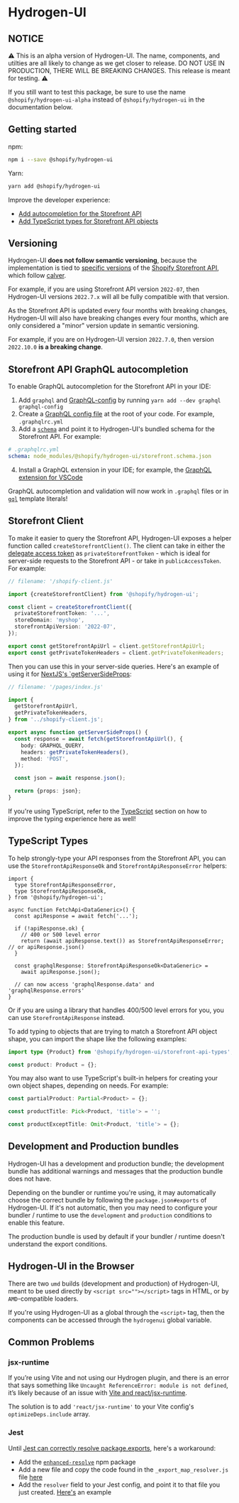 # Hydrogen-UI

## NOTICE

⚠️ This is an alpha version of Hydrogen-UI. The name, components, and utilties are all likely to change as we get closer to release. DO NOT USE IN PRODUCTION, THERE WILL BE BREAKING CHANGES. This release is meant for testing. ⚠️

If you still want to test this package, be sure to use the name `@shopify/hydrogen-ui-alpha` instead of `@shopify/hydrogen-ui` in the documentation below.

## Getting started

npm:

```bash
npm i --save @shopify/hydrogen-ui
```

Yarn:

```bash
yarn add @shopify/hydrogen-ui
```

Improve the developer experience:

- [Add autocompletion for the Storefront API](#storefront-api-graphql-autocompletion)
- [Add TypeScript types for Storefront API objects](#typescript-types)

## Versioning

Hydrogen-UI **does not follow semantic versioning**, because the implementation is tied to [specific versions](https://shopify.dev/api/usage/versioning#release-schedule) of the [Shopify Storefront API](https://shopify.dev/api/storefront), which follow [calver](https://calver.org/).

For example, if you are using Storefront API version `2022-07`, then Hydrogen-UI versions `2022.7.x` will all be fully compatible with that version.

As the Storefront API is updated every four months with breaking changes, Hydrogen-UI will also have breaking changes every four months, which are only considered a "minor" version update in semantic versioning.

For example, if you are on Hydrogen-UI version `2022.7.0`, then version `2022.10.0` **is a breaking change**.

## Storefront API GraphQL autocompletion

To enable GraphQL autocompletion for the Storefront API in your IDE:

1. Add `graphql` and [GraphQL-config](https://www.graphql-config.com/docs/user/user-installation) by running `yarn add --dev graphql graphql-config`
2. Create a [GraphQL config file](https://www.graphql-config.com/docs/user/user-usage) at the root of your code. For example, `.graphqlrc.yml`
3. Add a [`schema`](https://www.graphql-config.com/docs/user/user-schema) and point it to Hydrogen-UI's bundled schema for the Storefront API. For example:

```yml
# .graphqlrc.yml
schema: node_modules/@shopify/hydrogen-ui/storefront.schema.json
```

4. Install a GraphQL extension in your IDE; for example, the [GraphQL extension for VSCode](https://marketplace.visualstudio.com/items?itemName=GraphQL.vscode-graphql)

GraphQL autocompletion and validation will now work in `.graphql` files or in [`gql`](https://github.com/apollographql/graphql-tag) template literals!

## Storefront Client

To make it easier to query the Storefront API, Hydrogen-UI exposes a helper function called `createStorefrontClient()`. The client can take in either the [delegate access token](https://shopify.dev/api/storefront#authentication) as `privateStorefrontToken` - which is ideal for server-side requests to the Storefront API - or take in `publicAccessToken`. For example:

```ts
// filename: '/shopify-client.js'

import {createStorefrontClient} from '@shopify/hydrogen-ui';

const client = createStorefrontClient({
  privateStorefrontToken: '...',
  storeDomain: 'myshop',
  storefrontApiVersion: '2022-07',
});

export const getStorefrontApiUrl = client.getStorefrontApiUrl;
export const getPrivateTokenHeaders = client.getPrivateTokenHeaders;
```

Then you can use this in your server-side queries. Here's an example of using it for [NextJS's `getServerSideProps](https://nextjs.org/docs/basic-features/data-fetching/get-server-side-props):

```ts
// filename: '/pages/index.js'

import {
  getStorefrontApiUrl,
  getPrivateTokenHeaders,
} from '../shopify-client.js';

export async function getServerSideProps() {
  const response = await fetch(getStorefrontApiUrl(), {
    body: GRAPHQL_QUERY,
    headers: getPrivateTokenHeaders(),
    method: 'POST',
  });

  const json = await response.json();

  return {props: json};
}
```

If you're using TypeScript, refer to the [TypeScript](#typescript-types) section on how to improve the typing experience here as well!

## TypeScript Types

To help strongly-type your API responses from the Storefront API, you can use the `StorefrontApiResponseOk` and `StorefrontApiResponseError` helpers:

```tsx
import {
  type StorefrontApiResponseError,
  type StorefrontApiResponseOk,
} from '@shopify/hydrogen-ui';

async function FetchApi<DataGeneric>() {
  const apiResponse = await fetch('...');

  if (!apiResponse.ok) {
    // 400 or 500 level error
    return (await apiResponse.text()) as StorefrontApiResponseError; // or apiResponse.json()
  }

  const graphqlResponse: StorefrontApiResponseOk<DataGeneric> =
    await apiResponse.json();

  // can now access 'graphqlResponse.data' and 'graphqlResponse.errors'
}
```

Or if you are using a library that handles 400/500 level errors for you, you can use `StorefrontApiResponse` instead.

To add typing to objects that are trying to match a Storefront API object shape, you can import the shape like the following examples:

```ts
import type {Product} from '@shopify/hydrogen-ui/storefront-api-types';

const product: Product = {};
```

You may also want to use TypeScript's built-in helpers for creating your own object shapes, depending on needs. For example:

```ts
const partialProduct: Partial<Product> = {};

const productTitle: Pick<Product, 'title'> = '';

const productExceptTitle: Omit<Product, 'title'> = {};
```

## Development and Production bundles

Hydrogen-UI has a development and production bundle; the development bundle has additional warnings and messages that the production bundle does not have.

Depending on the bundler or runtime you're using, it may automatically choose the correct bundle by following the `package.json#exports` of Hydrogen-UI. If it's not automatic, then you may need to configure your bundler / runtime to use the `development` and `production` conditions to enable this feature.

The production bundle is used by default if your bundler / runtime doesn't understand the export conditions.

## Hydrogen-UI in the Browser

There are two `umd` builds (development and production) of Hydrogen-UI, meant to be used directly by `<script src=""></script>` tags in HTML, or by `AMD`-compatible loaders.

If you're using Hydrogen-UI as a global through the `<script>` tag, then the components can be accessed through the `hydrogenui` global variable.

## Common Problems

### jsx-runtime

If you’re using Vite and not using our Hydrogen plugin, and there is an error that says something like `Uncaught ReferenceError: module is not defined`, it’s likely because of an issue with [Vite and react/jsx-runtime](https://github.com/vitejs/vite/issues/6215).

The solution is to add `'react/jsx-runtime'` to your Vite config's `optimizeDeps.include` array.

### Jest

Until [Jest can correctly resolve package.exports](https://github.com/facebook/jest/issues/9771), here's a workaround:

- Add the [`enhanced-resolve`](https://www.npmjs.com/package/enhanced-resolve) npm package
- Add a new file and copy the code found in the `_export_map_resolver.js` file [here](https://github.com/ceramicnetwork/js-dag-jose/commit/51750b4266bc57ae56af05e0899acf38c519799b#diff-3f698d0dc0e17487612dbe228105aa820683a2eb38343929c1c45d9a8aa479f8)
- Add the `resolver` field to your Jest config, and point it to that file you just created. [Here's](https://github.com/ceramicnetwork/js-dag-jose/commit/51750b4266bc57ae56af05e0899acf38c519799b#diff-7ae45ad102eab3b6d7e7896acd08c427a9b25b346470d7bc6507b6481575d519R55) an example
